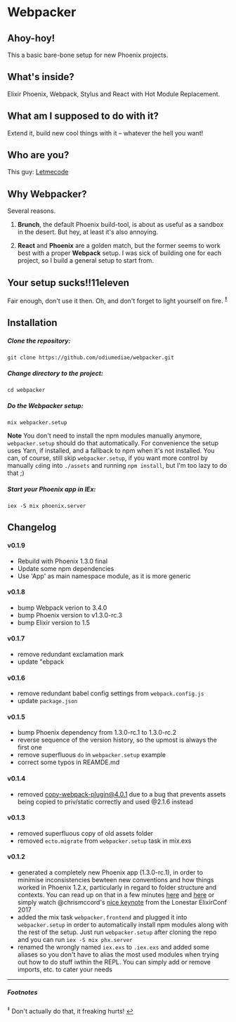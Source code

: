 # Webpacker

## Ahoy-hoy!
This a basic bare-bone setup for new Phoenix projects.

## What's inside?
Elixir Phoenix, Webpack, Stylus and React with Hot Module Replacement.

## What am I supposed to do with it?
Extend it, build new cool things with it – whatever the hell you want!

## Who are you?
This guy: [Letmecode](https://twitter.com/designingcode)

## Why Webpacker?
Several reasons.

1. **Brunch**, the default Phoenix build-tool, is about as useful as a sandbox in the desert. But hey, at least it's also annoying.

2. **React** and **Phoenix** are a golden match, but the former seems to work best with a proper **Webpack** setup. I was sick of building one for each project, so I build a general setup to start from.

## Your setup sucks!!11eleven
Fair enough, don't use it then. Oh, and don't forget to light yourself on fire. <sup id="a1">[‡](#f1)</sup>

## Installation

##### Clone the repository:
```
git clone https://github.com/odiumediae/webpacker.git
```

##### Change directory to the project:
```
cd webpacker
```

##### Do the Webpacker setup:
```
mix webpacker.setup
```
**Note** You don't need to install the npm modules manually anymore, `webpacker.setup` should do that automatically. For convenience the setup uses Yarn, if installed, and a fallback to npm when it's not installed. You can, of course, still skip `webpacker.setup`, if you want more control by manually `cd`ing into `./assets` and running `npm install`, but I'm too lazy to do that ;) 

##### Start your Phoenix app in IEx:
```shell
iex -S mix phoenix.server
```

## Changelog

#### v0.1.9
- Rebuild with Phoenix 1.3.0 final
- Update some npm dependencies
- Use 'App' as main namespace module, as it is more generic

#### v0.1.8
* bump Webpack verion to 3.4.0
* bump Phoenix version to v1.3.0-rc.3
* bump Elixir version to 1.5

#### v0.1.7
* remove redundant exclamation mark
* update "ebpack

#### v0.1.6
* remove redundant babel config settings from `webpack.config.js`
* update `package.json`

#### v0.1.5
* bump Phoenix dependency from 1.3.0-rc.1 to 1.3.0-rc.2
* reverse sequence of the version history, so the upmost is always the first one
* remove superfluous `do` in `webpacker.setup` example
* correct some typos in REAMDE.md

#### v0.1.4
* removed copy-webpack-plugin@4.0.1 due to a bug that prevents assets being copied to priv/static correctly and used @2.1.6 instead

#### v0.1.3
* removed superfluous copy of old assets folder
* removed `ecto.migrate` from `webpacker.setup` task in mix.exs

#### v0.1.2
* generated a completely new Phoenix app (1.3.0-rc.1), in order to minimise inconsistencies bewteen new conventions and how things worked in Phoenix 1.2.x, particularly in regard to folder structure and contexts. You can read up on that in a few minutes [here](https://hexdocs.pm/phoenix/1.3.0-rc.1/Mix.Tasks.Phx.Gen.Context.html#content) and [here](https://elixirforum.com/t/how-to-determine-contexts-with-phoenix-1-3/4367) or simply watch @chrismccord's [nice keynote](https://youtu.be/tMO28ar0lW8) from the Lonestar ElixirConf 2017
* added the mix task `webpacker.frontend` and plugged it into `webpacker.setup` in order to automatically install npm modules along with the rest of the setup. Just run `webpacker.setup` after cloning the repo and you can run `iex -S mix phx.server`
* renamed the wrongly named `iex.exs` to `.iex.exs` and added some aliases so you don't have to alias the most used modules when trying out how to do stuff iwthin the REPL. You can simply add or remove imports, etc. to cater your needs

----

##### Footnotes
<sup id="f1">‡</sup> Don't actually do that, it freaking hurts! [↩](#a1)
